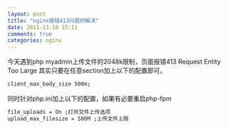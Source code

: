 ```yaml
---
layout: post
title: "nginx报错413问题的解决"
date: 2011-11-18 15:11
comments: true
categories: nginx 
---
```

今天遇到php myadmin上传文件的2048k限制，页面报错413 Request Entity Too Large
其实只要在任意section加上以下的配置即可。
```bash
client_max_body_size 500m;
```

同时针对php.ini加上以下的配置，如果有必要重启php-fpm
```bash
file_uploads = On ;打开文件上传选项
upload_max_filesize = 500M ;上传文件上限
```
